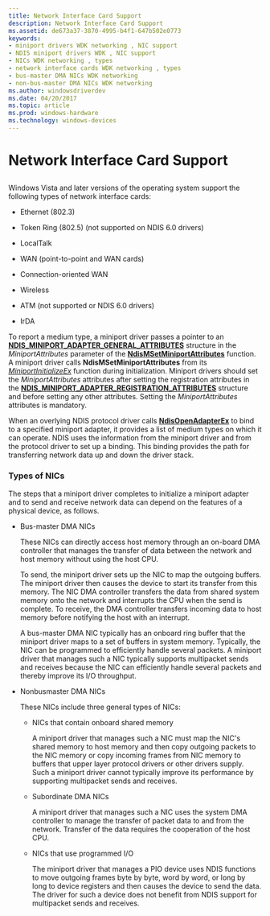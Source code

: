 ```yaml
---
title: Network Interface Card Support
description: Network Interface Card Support
ms.assetid: de673a37-3870-4995-b4f1-647b502e0773
keywords:
- miniport drivers WDK networking , NIC support
- NDIS miniport drivers WDK , NIC support
- NICs WDK networking , types
- network interface cards WDK networking , types
- bus-master DMA NICs WDK networking
- non-bus-master DMA NICs WDK networking
ms.author: windowsdriverdev
ms.date: 04/20/2017
ms.topic: article
ms.prod: windows-hardware
ms.technology: windows-devices
---
```


# Network Interface Card Support


## <a href="" id="ddk-network-interface-card-support-ng"></a>


Windows Vista and later versions of the operating system support the following types of network interface cards:

-   Ethernet (802.3)

-   Token Ring (802.5) (not supported on NDIS 6.0 drivers)

-   LocalTalk

-   WAN (point-to-point and WAN cards)

-   Connection-oriented WAN

-   Wireless

-   ATM (not supported or NDIS 6.0 drivers)

-   IrDA

To report a medium type, a miniport driver passes a pointer to an [**NDIS\_MINIPORT\_ADAPTER\_GENERAL\_ATTRIBUTES**](https://msdn.microsoft.com/library/windows/hardware/ff565923) structure in the *MiniportAttributes* parameter of the [**NdisMSetMiniportAttributes**](https://msdn.microsoft.com/library/windows/hardware/ff563672) function. A miniport driver calls **NdisMSetMiniportAttributes** from its [*MiniportInitializeEx*](https://msdn.microsoft.com/library/windows/hardware/ff559389) function during initialization. Miniport drivers should set the *MiniportAttributes* attributes after setting the registration attributes in the [**NDIS\_MINIPORT\_ADAPTER\_REGISTRATION\_ATTRIBUTES**](https://msdn.microsoft.com/library/windows/hardware/ff565934) structure and before setting any other attributes. Setting the *MiniportAttributes* attributes is mandatory.

When an overlying NDIS protocol driver calls [**NdisOpenAdapterEx**](https://msdn.microsoft.com/library/windows/hardware/ff563715) to bind to a specified miniport adapter, it provides a list of medium types on which it can operate. NDIS uses the information from the miniport driver and from the protocol driver to set up a binding. This binding provides the path for transferring network data up and down the driver stack.

### Types of NICs

The steps that a miniport driver completes to initialize a miniport adapter and to send and receive network data can depend on the features of a physical device, as follows.

-   Bus-master DMA NICs

    These NICs can directly access host memory through an on-board DMA controller that manages the transfer of data between the network and host memory without using the host CPU.

    To send, the miniport driver sets up the NIC to map the outgoing buffers. The miniport driver then causes the device to start its transfer from this memory. The NIC DMA controller transfers the data from shared system memory onto the network and interrupts the CPU when the send is complete. To receive, the DMA controller transfers incoming data to host memory before notifying the host with an interrupt.

    A bus-master DMA NIC typically has an onboard ring buffer that the miniport driver maps to a set of buffers in system memory. Typically, the NIC can be programmed to efficiently handle several packets. A miniport driver that manages such a NIC typically supports multipacket sends and receives because the NIC can efficiently handle several packets and thereby improve its I/O throughput.

-   Nonbusmaster DMA NICs

    These NICs include three general types of NICs:

    -   NICs that contain onboard shared memory

        A miniport driver that manages such a NIC must map the NIC's shared memory to host memory and then copy outgoing packets to the NIC memory or copy incoming frames from NIC memory to buffers that upper layer protocol drivers or other drivers supply. Such a miniport driver cannot typically improve its performance by supporting multipacket sends and receives.

    -   Subordinate DMA NICs

        A miniport driver that manages such a NIC uses the system DMA controller to manage the transfer of packet data to and from the network. Transfer of the data requires the cooperation of the host CPU.

    -   NICs that use programmed I/O

        The miniport driver that manages a PIO device uses NDIS functions to move outgoing frames byte by byte, word by word, or long by long to device registers and then causes the device to send the data. The driver for such a device does not benefit from NDIS support for multipacket sends and receives.

 

 





